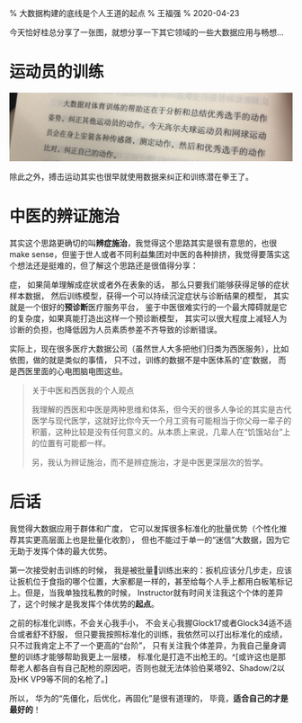 % 大数据构建的底线是个人王道的起点
% 王福强
% 2020-04-23

今天恰好桂总分享了一张图，就想分享一下其它领域的一些大数据应用与畅想...

# 运动员的训练
![](images/bigdata_athlete.jpg)

除此之外，搏击运动其实也很早就使用数据来纠正和训练潜在拳王了。

# 中医的辨证施治

其实这个思路更确切的叫**辨症施治**，我觉得这个思路其实是很有意思的，也很make sense，但鉴于世人或者不同利益集团对中医的各种排挤，我觉得要落实这个想法还是挺难的，但了解这个思路还是很值得分享：

症， 如果简单理解成症状或者外在表象的话， 那么只要我们能够获得足够的症状样本数据， 然后训练模型，获得一个可以持续沉淀症状与诊断结果的模型， 其实就是一个很好的**预诊断**医疗服务平台， 鉴于中医很难实行的一个最大障碍就是它的复杂度，如果真能打造出这样一个预诊断模型， 其实可以很大程度上减轻人为诊断的负担，也降低因为人员素质参差不齐导致的诊断错误。 

实际上，现在很多医疗大数据公司（虽然世人大多把他们归类为西医服务），比如依图，做的就是类似的事情， 只不过，训练的数据不是中医体系的'症'数据， 而是西医里面的心电图脑电图这些。

> 关于中医和西医我的个人观点
> 
> 我理解的西医和中医是两种思维和体系，但今天的很多人争论的其实是古代医学与现代医学，这就好比你今天一个月工资有可能相当于你父母一辈子的积蓄，这种比较是没有任何意义的。从本质上来说，几辈人在“饥饿站台”上的位置有可能都一样。
> 
> 另，我认为辨证施治，而不是辨症施治，才是中医更深层次的哲学。

# 后话

我觉得大数据应用于群体和广度， 它可以发挥很多标准化的批量优势（个性化推荐其实更高层面上也是批量化收割）， 但也不能过于单一的“迷信”大数据，因为它无助于发挥个体的最大优势。

第一次接受射击训练的时候， 我是被批量训练出来的：扳机应该分几步走，应该让扳机位于食指的哪个位置，大家都是一样的，甚至给每个人手上都用白板笔标记上。但是，当我单独找私教的时候， Instructor就有时间关注我这个个体的差异了，这个时候才是我发挥个体优势的**起点**。

之前的标准化训练，不会关心我手小， 不会关心我握Glock17或者Glock34适不适合或者舒不舒服， 但只要我按照标准化的训练，我依然可以打出标准化的成绩， 只不过我肯定上不了一个更高的“台阶”， 只有关注我个体差异，为我自己量身调整的训练才能够帮助我更上一层楼， 标准化是打造不出枪王的。^[或许这也是那帮老人都各自有自己配枪的原因吧，否则也就无法体验伯莱塔92、Shadow/2以及HK VP9等不同的名枪了。]

所以， 华为的“先僵化，后优化，再固化”是很有道理的， 毕竟，**适合自己的才是最好的**！









